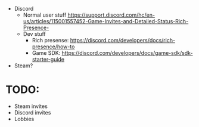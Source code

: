 - Discord
	- Normal user stuff https://support.discord.com/hc/en-us/articles/115001557452-Game-Invites-and-Detailed-Status-Rich-Presence-
	- Dev stuff
		- Rich presense: https://discord.com/developers/docs/rich-presence/how-to
		- Game SDK: https://discord.com/developers/docs/game-sdk/sdk-starter-guide
- Steam?

# TODO:
- Steam invites
- Discord invites
- Lobbies
